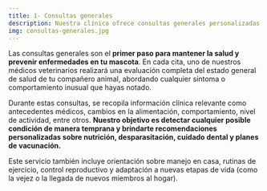 ```yaml
---
title: 1- Consultas generales
description: Nuestra clínica ofrece consultas generales personalizadas para evaluar la salud de su mascota. Nuestros veterinarios expertos realizarán un examen físico completo, revisarán el historial médico y proporcionarán un diagnóstico preciso y recomendaciones para el tratamiento adecuado. 
img: consultas-generales.jpg
---
```

Las consultas generales son el **primer paso para mantener la salud y prevenir enfermedades en tu mascota**. En cada cita, uno de nuestros médicos veterinarios realizará una evaluación completa del estado general de salud de tu compañero animal, abordando cualquier síntoma o comportamiento inusual que hayas notado.

Durante estas consultas, se recopila información clínica relevante como antecedentes médicos, cambios en la alimentación, comportamiento, nivel de actividad, entre otros. **Nuestro objetivo es detectar cualquier posible condición de manera temprana y brindarte recomendaciones personalizadas sobre nutrición, desparasitación, cuidado dental y planes de vacunación.**

Este servicio también incluye orientación sobre manejo en casa, rutinas de ejercicio, control reproductivo y adaptación a nuevas etapas de vida (como la vejez o la llegada de nuevos miembros al hogar).